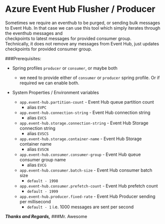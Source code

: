 # Azure Event Hub Flusher / Producer
Sometimes we require an eventhub to be purged, or sending bulk messages to Event Hub. 
In that case we can use this tool which simply iterates through the eventhub messages and  
checkpoints to latest messages for provided consumer group.  
Technically, it does not remove any messages from Event Hub, just updates checkpoints for provided consumer group.

###Prerequisites:
- Spring profiles `producer` or `consumer`, or maybe both
    - we need to provide either of `consumer` or `producer` spring profile. Or if required we can enable both.

- System Properties / Environment variables
   - `app.event-hub.partition-count` - Event Hub queue partition count
     - alias `EVPC`
   - `app.event-hub.connection-string` - Event Hub connection string
     - alias `EVCS`
   - `app.event-hub.storage.connection-string` - Event Hub Storage connection string
     - alias `EVSCS`
   - `app.event-hub.storage.container-name` - Event Hub Storage container name
     - alias `EVSCN`
   - `app.event-hub.consumer.consumer-group` - Event Hub queue consumer group name
     - alias `EVCG`
   - `app.event-hub.consumer.batch-size` - Event Hub consumer batch size
     - `default - 1998`
   - `app.event-hub.consumer.prefetch-count` - Event Hub prefetch count
     - `default - 1999`
   - `app.event-hub.producer.fixed-rate` - Event Hub Producer sending per millisecond
     - `default - 1` i.e. 1000 messages are sent per second

 **_Thanks and Regards,_**
###Mr. Awesome